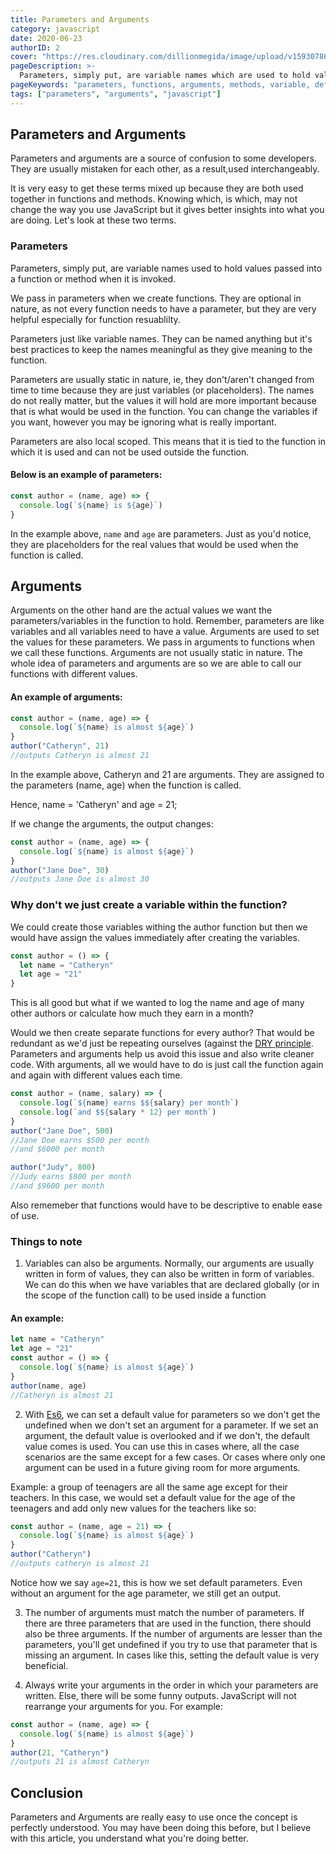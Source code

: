 ```yaml
---
title: Parameters and Arguments
category: javascript
date: 2020-06-23
authorID: 2
cover: "https://res.cloudinary.com/dillionmegida/image/upload/v1593078685/images/thewebfor5/parameters-arguments_hbrnzt.png"
pageDescription: >-
  Parameters, simply put, are variable names which are used to hold values which are passed when we call a function or a method. We pass in parameters when we create functions. They are optional in nature, not every function needs to have a parameter, but they are very helpful. Arguments on the other hand are the actual values we want the parameters/variables in the function to hold.
pageKeywords: "parameters, functions, arguments, methods, variable, default parameters, es6, variable assignment"
tags: ["parameters", "arguments", "javascript"]
---
```


## Parameters and Arguments

Parameters and arguments are a source of confusion to some developers. They are usually mistaken for each other, as a result,used interchangeably.

It is very easy to get these terms mixed up because they are both used together in functions and methods. Knowing which, is which, may not change the way you use JavaScript but it gives better insights into what you are doing. Let's look at these two terms.

### Parameters

Parameters, simply put, are variable names used to hold values passed into a function or method when it is invoked.

We pass in parameters when we create functions. They are optional in nature, as not every function needs to have a parameter, but they are very helpful especially for function resuablilty.

Parameters just like variable names. They can be named anything but it's best practices to keep the names meaningful as they give meaning to the function.

Parameters are usually static in nature, ie, they don't/aren't changed from time to time because they are just variables (or placeholders). The names do not really matter, but the values it will hold are more important because that is what would be used in the function. You can change the variables if you want, however you may be ignoring what is really important.

Parameters are also local scoped. This means that it is tied to the function in which it is used and can not be used outside the function.

#### Below is an example of parameters:

```javascript
const author = (name, age) => {
  console.log(`${name} is ${age}`)
}
```

In the example above, `name` and `age` are parameters. Just as you'd notice, they are placeholders for the real values that would be used when the function is called.

## Arguments

Arguments on the other hand are the actual values we want the parameters/variables in the function to hold. Remember, parameters are like variables and all variables need to have a value. Arguments are used to set the values for these parameters. We pass in arguments to functions when we call these functions. Arguments are not usually static in nature. The whole idea of parameters and arguments are so we are able to call our functions with different values.

#### An example of arguments:

```javascript
const author = (name, age) => {
  console.log(`${name} is almost ${age}`)
}
author("Catheryn", 21)
//outputs Catheryn is almost 21
```

In the example above, Catheryn and 21 are arguments. They are assigned to the parameters (name, age) when the function is called.

Hence, name = 'Catheryn' and age = 21;

If we change the arguments, the output changes:

```javascript
const author = (name, age) => {
  console.log(`${name} is almost ${age}`)
}
author("Jane Doe", 30)
//outputs Jane Doe is almost 30
```

### Why don't we just create a variable within the function?

We could create those variables withing the author function but then we would have assign the values immediately after creating the variables.

```javascript
const author = () => {
  let name = "Catheryn"
  let age = "21"
}
```

This is all good but what if we wanted to log the name and age of many other authors or calculate how much they earn in a month?

Would we then create separate functions for every author? That would be redundant as we'd just be repeating ourselves (against the [DRY principle](https://en.wikipedia.org/wiki/Don%27t_repeat_yourself). Parameters and arguments help us avoid this issue and also write cleaner code. With arguments, all we would have to do is just call the function again and again with different values each time.

```javascript
const author = (name, salary) => {
  console.log(`${name} earns $${salary} per month`)
  console.log(`and $${salary * 12} per month`)
}
author("Jane Doe", 500)
//Jane Doe earns $500 per month
//and $6000 per month

author("Judy", 800)
//Judy earns $800 per month
//and $9600 per month
```

Also rememeber that functions would have to be descriptive to enable ease of use.

### Things to note

1. Variables can also be arguments. Normally, our arguments are usually written in form of values, they can also be written in form of variables. We can do this when we have variables that are declared globally (or in the scope of the function call) to be used inside a function

#### An example:

```javascript
let name = "Catheryn"
let age = "21"
const author = () => {
  console.log(`${name} is almost ${age}`)
}
author(name, age)
//Catheryn is almost 21
```

2. With [Es6](http://es6-features.org/), we can set a default value for parameters so we don't get the undefined when we don't set an argument for a parameter.
   If we set an argument, the default value is overlooked and if we don't, the default value comes is used. You can use this in cases where, all the case scenarios are the same except for a few cases. Or cases where only one argument can be used in a future giving room for more arguments.

Example: a group of teenagers are all the same age except for their teachers. In this case, we would set a default value for the age of the teenagers and add only new values for the teachers like so:

```javascript
const author = (name, age = 21) => {
  console.log(`${name} is almost ${age}`)
}
author("Catheryn")
//outputs catheryn is almost 21
```

Notice how we say `age=21`, this is how we set default parameters. Even without an argument for the age parameter, we still get an output.

3. The number of arguments must match the number of parameters. If there are three parameters that are used in the function, there should also be three arguments. If the number of arguments are lesser than the parameters, you'll get undefined if you try to use that parameter that is missing an argument. In cases like this,
   setting the default value is very beneficial.

4. Always write your arguments in the order in which your parameters are written. Else, there will be some funny outputs. JavaScript will not rearrange your arguments for you. For example:

```javascript
const author = (name, age) => {
  console.log(`${name} is almost ${age}`)
}
author(21, "Catheryn")
//outputs 21 is almost Catheryn
```

## Conclusion

Parameters and Arguments are really easy to use once the concept is perfectly understood. You may have been doing this before, but I believe with this article, you understand what you're doing better.
